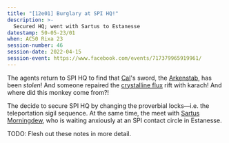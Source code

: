 ```yaml
---
title: "[12e01] Burglary at SPI HQ!"
description: >-
  Secured HQ; went with Sartus to Estanesse
datestamp: 50-05-23/01
when: AC50 Rixa 23
session-number: 46
session-date: 2022-04-15
session-event: https://www.facebook.com/events/717379965919961/
---
```


The agents return to SPI HQ to find that [Cal](../dossiers/cal)'s sword, the [Arkenstab](../relics/arkenstone), has been *stolen*! And someone repaired the [crystalline flux](../locales/flux#crystalline-flux) rift with karach! And where did this monkey come from?!

The decide to secure SPI HQ by changing the proverbial locks—i.e. the teleportation sigil sequence. At the same time, the meet with [Sartus Morningdew](../dossiers/sartus-morningdew), who is waiting anxiously at an SPI contact circle in Estanesse.

TODO: Flesh out these notes in more detail.
